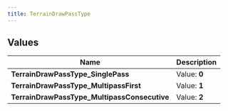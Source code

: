 ```yaml
---
title: TerrainDrawPassType
---
```


## Values
| Name | Description |
| ---- | ----------- |
| **TerrainDrawPassType_SinglePass** | Value: **0** |
| **TerrainDrawPassType_MultipassFirst** | Value: **1** |
| **TerrainDrawPassType_MultipassConsecutive** | Value: **2** |

